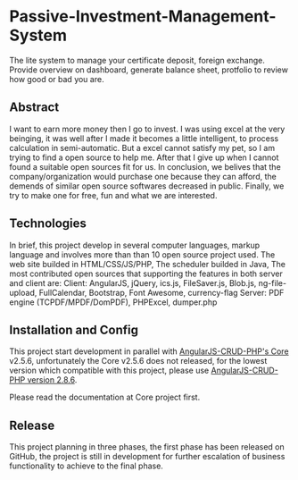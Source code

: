 # Passive-Investment-Management-System
The lite system to manage your certificate deposit, foreign exchange. Provide overview on dashboard, generate balance sheet, protfolio to review how good or bad you are.

## Abstract
I want to earn more money then I go to invest. I was using excel at the very beinging, it was well after I made it becomes a little intelligent, to process calculation in semi-automatic. But a excel cannot satisfy my pet, so I am trying to find a open source to help me. After that I give up when I cannot found a suitable open sources fit for us. In conclusion, we belives that the company/organization would purchase one because they can afford, the demends of similar open source softwares decreased in public. Finally, we try to make one for free, fun and what we are interested.

## Technologies
In brief, this project develop in several computer languages, markup language and involves more than than 10 open source project used.
The web site builded in HTML/CSS/JS/PHP,
The scheduler builded in Java,
The most contributed open sources that supporting the features in both server and client are:
Client: AngularJS, jQuery, ics.js, FileSaver.js, Blob.js, ng-file-upload, FullCalendar, Bootstrap, Font Awesome, currency-flag
Server: PDF engine (TCPDF/MPDF/DomPDF), PHPExcel, dumper.php

## Installation and Config
This project start development in parallel with [AngularJS-CRUD-PHP's Core](https://github.com/keithbox/AngularJS-CRUD-PHP) v2.5.6, unfortunately the Core v2.5.6 does not released, for the lowest version which compatible with this project, please use [AngularJS-CRUD-PHP version 2.8.6](https://github.com/keithbox/AngularJS-CRUD-PHP/releases/tag/2.8.6).

Please read the documentation at Core project first.

## Release
This project planning in three phases, the first phase has been released on GitHub, the project is still in development for further escalation of business functionality to achieve to the final phase.